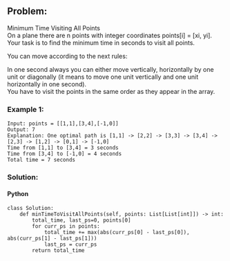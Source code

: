 ## Problem:

Minimum Time Visiting All Points  
On a plane there are n points with integer coordinates points[i] = [xi, yi]. Your task is to find the minimum time in seconds to visit all points.

You can move according to the next rules:

In one second always you can either move vertically, horizontally by one unit or diagonally (it means to move one unit vertically and one unit horizontally in one second).  
You have to visit the points in the same order as they appear in the array.

### Example 1:

```
Input: points = [[1,1],[3,4],[-1,0]]
Output: 7
Explanation: One optimal path is [1,1] -> [2,2] -> [3,3] -> [3,4] -> [2,3] -> [1,2] -> [0,1] -> [-1,0]
Time from [1,1] to [3,4] = 3 seconds
Time from [3,4] to [-1,0] = 4 seconds
Total time = 7 seconds
```

### Solution:

#### Python

```
class Solution:
    def minTimeToVisitAllPoints(self, points: List[List[int]]) -> int:
        total_time, last_ps=0, points[0]
        for curr_ps in points:
            total_time += max(abs(curr_ps[0] - last_ps[0]), abs(curr_ps[1] - last_ps[1]))
            last_ps = curr_ps
        return total_time
```
